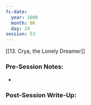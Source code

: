 ```yaml
---
fc-date:
  year: 1000
  month: 08
  day: 24
session: 53
---
```

[[13. Crya, the Lonely Dreamer]]

### Pre-Session Notes:
* 


### Post-Session Write-Up:

